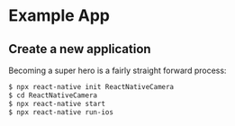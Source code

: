 # Example App

## Create a new application

Becoming a super hero is a fairly straight forward process:

```bash
$ npx react-native init ReactNativeCamera
$ cd ReactNativeCamera
$ npx react-native start
$ npx react-native run-ios
```



